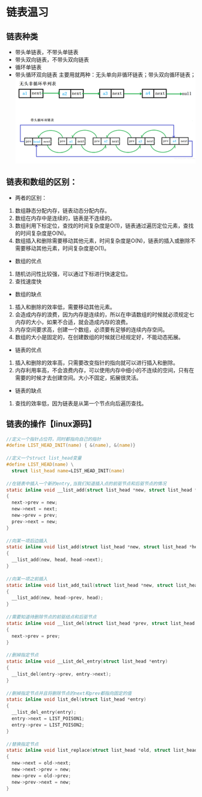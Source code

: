 # 链表温习
## 链表种类
  - 带头单链表，不带头单链表
  - 带头双向链表，不带头双向链表
  - 循环单链表
  - 带头循环双向链表
主要用就两种：无头单向非循环链表；带头双向循环链表；
![新建位图图像 (5).bmp](attachments\6597e844.bmp)

## 链表和数组的区别：
- 两者的区别：

1. 数组静态分配内存，链表动态分配内存。
2. 数组在内存中是连续的，链表是不连续的。
3. 数组利用下标定位，查找的时间复杂度是O(1)，链表通过遍历定位元素，查找的时间复杂度是O(N)。
4. 数组插入和删除需要移动其他元素，时间复杂度是O(N)，链表的插入或删除不需要移动其他元素，时间复杂度是O(1)。

- 数组的优点

1. 随机访问性比较强，可以通过下标进行快速定位。
2. 查找速度快

- 数组的缺点

1. 插入和删除的效率低，需要移动其他元素。
2. 会造成内存的浪费，因为内存是连续的，所以在申请数组的时候就必须规定七内存的大小，如果不合适，就会造成内存的浪费。
3. 内存空间要求高，创建一个数组，必须要有足够的连续内存空间。
4. 数组的大小是固定的，在创建数组的时候就已经规定好，不能动态拓展。

- 链表的优点

1. 插入和删除的效率高，只需要改变指针的指向就可以进行插入和删除。
2. 内存利用率高，不会浪费内存，可以使用内存中细小的不连续的空间，只有在需要的时候才去创建空间。大小不固定，拓展很灵活。

- 链表的缺点
1. 查找的效率低，因为链表是从第一个节点向后遍历查找。
## 链表的操作【linux源码】
```c
//定义一个指针占位符，同时都指向自己的指针
#define LIST_HEAD_INIT(name) { &(name), &(name)}

//定义一个struct list_head变量
#define LIST_HEAD(name) \
  struct list_head name=LIST_HEAD_INIT(name)

//在链表中插入一个新的entry,当我们知道插入点的前驱节点和后驱节点的情况
static inline void __list_add(struct list_head *new, struct list_head *prev, struct list_head *next)
{
  next->prev = new;
  new->next = next;
  new->prev = prev;
  prev->next = new;
}

//向某一项后边插入
static inline void list_add(struct list_head *new, struct list_head *heaq)
{
  __list_add(new, head, head->next);
}

//向某一项之前插入
static inline void list_add_tail(struct list_head *new, struct list_head *head)
{
  __list_add(new, head->prev, head);
}

//需要知道待删除节点的前驱结点和后驱节点
static inline void __list_del(struct list_head *prev, struct list_head *next)
{
  next->prev = prev; 
}

//删掉指定节点
static inline void __List_del_entry(struct list_head *entry)
{
  __list_del(entry->prev, entry->next);
}

//删掉指定节点并且将删除节点的next和prev都指向固定的值
static inline void list_del(struct list_head *entry)
{
  __list_del_entry(entry);
  entry->next = LIST_POISON1;
  entry->prev = LIST_POISON2;
}

//替换指定节点
static inline void list_replace(struct list_head *old, struct list_head *new)
{
  new->next = old->next;
  new->next->prev = new;
  new->prev = old->prev;
  new->prev->next = new;
}
```


